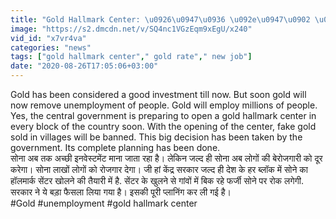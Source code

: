 ```yaml
---
title: "Gold Hallmark Center: \u0926\u0947\u0936 \u092e\u0947\u0902 \u0932\u093e\u0916\u094b\u0902 \u0932\u094b\u0917\u094b\u0902 \u0915\u094b \u092e\u093f\u0932\u0947\u0917\u093e \u0930\u094b\u091c\u093c\u0917\u093e\u0930, \u091c\u093e\u0928\u093f\u090f \u0915\u0948\u0938\u0947 ? \u0935\u0928\u0907\u0902\u0921\u093f\u092f\u093e \u0939\u093f\u0902\u0926\u0940"
image: "https://s2.dmcdn.net/v/SQ4nc1VGzEqm9xEgU/x240"
vid_id: "x7vr4va"
categories: "news"
tags: ["gold hallmark center"," gold rate"," new job"]
date: "2020-08-26T17:05:06+03:00"
---
```

Gold has been considered a good investment till now. But soon gold will now remove unemployment of people. Gold will employ millions of people. Yes, the central government is preparing to open a gold hallmark center in every block of the country soon. With the opening of the center, fake gold sold in villages will be banned. This big decision has been taken by the government. Its complete planning has been done.    <br>सोना अब तक अच्छी इनवेस्टमेंट माना जाता रहा है। लेकिन जल्द ही सोना अब लोगों की बेरोजगारी को दूर करेगा। सोना लाखों लोगों को रोजगार देगा। जी हां केंद्र सरकार जल्द ही देश के हर ब्लॉक में सोने का हॉलमार्क सेंटर खोलने की तैयारी में है. सेंटर के खुलने से गांवों में बिक रहे फर्जी सोने पर रोक लगेगी. सरकार ने ये बड़ा फैसला लिया गया है।  इसकी पूरी प्लानिंग कर ली गई है।    <br>#Gold #unemployment #gold hallmark center
